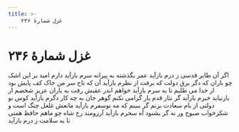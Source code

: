```yaml
---
title: >-
    غزل شمارهٔ ۲۳۶
---
```

# غزل شمارهٔ ۲۳۶

اگر آن طایر قدسی ز درم بازآید
عمر بگذشته به پیرانه سرم بازآید
دارم امید بر این اشک چو باران که دگر
برق دولت که برفت از نظرم بازآید
آن که تاج سر من خاک کف پایش بود
از خدا می طلبم تا به سرم بازآید
خواهم اندر عقبش رفت به یاران عزیز
شخصم ار بازنیاید خبرم بازآید
گر نثار قدم یار گرامی نکنم
گوهر جان به چه کار دگرم بازآید
کوس نو دولتی از بام سعادت بزنم
گر ببینم که مه نوسفرم بازآید
مانعش غلغل چنگ است و شکرخواب صبوح
ور نه گر بشنود آه سحرم بازآید
آرزومند رخ شاه چو ماهم حافظ
همتی تا به سلامت ز درم بازآید
